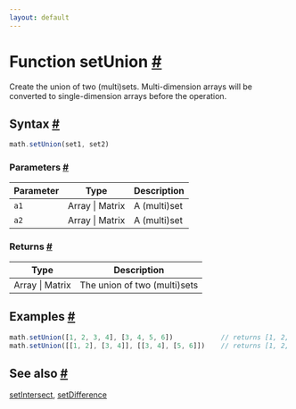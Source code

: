 ```yaml
---
layout: default
---
```


<!-- Note: This file is automatically generated from source code comments. Changes made in this file will be overridden. -->

<h1 id="function-setunion">Function setUnion <a href="#function-setunion" title="Permalink">#</a></h1>

Create the union of two (multi)sets.
Multi-dimension arrays will be converted to single-dimension arrays before the operation.


<h2 id="syntax">Syntax <a href="#syntax" title="Permalink">#</a></h2>

```js
math.setUnion(set1, set2)
```

<h3 id="parameters">Parameters <a href="#parameters" title="Permalink">#</a></h3>

Parameter | Type | Description
--------- | ---- | -----------
`a1` | Array &#124; Matrix | A (multi)set
`a2` | Array &#124; Matrix | A (multi)set

<h3 id="returns">Returns <a href="#returns" title="Permalink">#</a></h3>

Type | Description
---- | -----------
Array &#124; Matrix | The union of two (multi)sets


<h2 id="examples">Examples <a href="#examples" title="Permalink">#</a></h2>

```js
math.setUnion([1, 2, 3, 4], [3, 4, 5, 6])            // returns [1, 2, 3, 4, 5, 6]
math.setUnion([[1, 2], [3, 4]], [[3, 4], [5, 6]])    // returns [1, 2, 3, 4, 5, 6]
```


<h2 id="see-also">See also <a href="#see-also" title="Permalink">#</a></h2>

[setIntersect](setIntersect.html),
[setDifference](setDifference.html)
